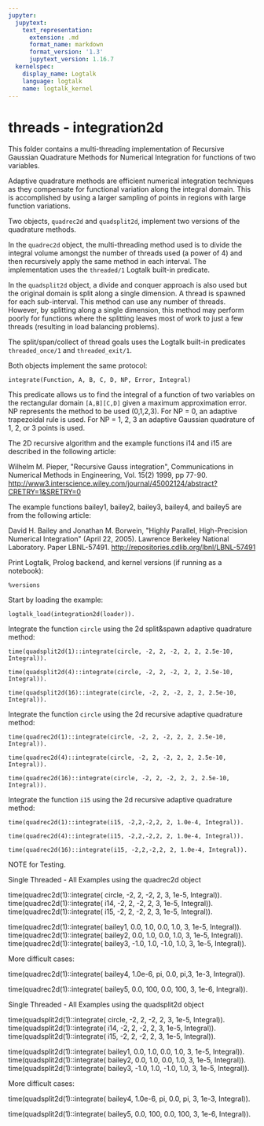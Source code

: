 ```yaml
---
jupyter:
  jupytext:
    text_representation:
      extension: .md
      format_name: markdown
      format_version: '1.3'
      jupytext_version: 1.16.7
  kernelspec:
    display_name: Logtalk
    language: logtalk
    name: logtalk_kernel
---
```


<!--
________________________________________________________________________

This file is part of Logtalk <https://logtalk.org/>  
SPDX-FileCopyrightText: 1998-2025 Paulo Moura <pmoura@logtalk.org>  
SPDX-License-Identifier: Apache-2.0

Licensed under the Apache License, Version 2.0 (the "License");
you may not use this file except in compliance with the License.
You may obtain a copy of the License at

    http://www.apache.org/licenses/LICENSE-2.0

Unless required by applicable law or agreed to in writing, software
distributed under the License is distributed on an "AS IS" BASIS,
WITHOUT WARRANTIES OR CONDITIONS OF ANY KIND, either express or implied.
See the License for the specific language governing permissions and
limitations under the License.
________________________________________________________________________
-->

# threads - integration2d

This folder contains a multi-threading implementation of Recursive Gaussian
Quadrature Methods for Numerical Integration for functions of two variables.

Adaptive quadrature methods are efficient numerical integration techniques
as they compensate for functional variation along the integral domain. This
is accomplished by using a larger sampling of points in regions with large
function variations.

Two objects, `quadrec2d` and `quadsplit2d`, implement two versions of the
quadrature methods.

In the `quadrec2d` object, the multi-threading method used is to divide
the integral volume amongst the number of threads used (a power of 4) and
then recursively apply the same method in each interval. The implementation
uses the `threaded/1` Logtalk built-in predicate.

In the `quadsplit2d` object, a divide and conquer approach is also used but
the original domain is split along a single dimension. A thread is spawned
for each sub-interval. This method can use any number of threads. However,
by splitting along a single dimension, this method may perform poorly for
functions where the splitting leaves most of work to just a few threads
(resulting in load balancing problems).

The split/span/collect of thread goals uses the Logtalk built-in predicates
`threaded_once/1` and `threaded_exit/1`.

Both objects implement the same protocol:

	integrate(Function, A, B, C, D, NP, Error, Integral)

This predicate allows us to find the integral of a function of two variables
on the rectangular domain `[A,B][C,D]` given a maximum approximation error.
NP represents the method to be used (0,1,2,3). For NP = 0, an adaptive
trapezoidal rule is used. For NP = 1, 2, 3 an adaptive Gaussian quadrature of
1, 2, or 3 points is used.


The 2D recursive algorithm and the example functions i14 and i15 are described
in the following article:

Wilhelm M. Pieper, "Recursive Gauss integration",
Communications in Numerical Methods in Engineering, Vol. 15(2) 1999, pp 77-90.
http://www3.interscience.wiley.com/journal/45002124/abstract?CRETRY=1&SRETRY=0

The example functions bailey1, bailey2, bailey3, bailey4, and bailey5 are from
the following article:

David H. Bailey and Jonathan M. Borwein, 
"Highly Parallel, High-Precision Numerical Integration" (April 22, 2005).
Lawrence Berkeley National Laboratory. Paper LBNL-57491.
http://repositories.cdlib.org/lbnl/LBNL-57491

Print Logtalk, Prolog backend, and kernel versions (if running as a notebook):

```logtalk
%versions
```

Start by loading the example:

```logtalk
logtalk_load(integration2d(loader)).
```

Integrate the function `circle` using the 2d split&spawn adaptive quadrature method:

```logtalk
time(quadsplit2d(1)::integrate(circle, -2, 2, -2, 2, 2, 2.5e-10, Integral)).
```

<!--
% 35,302,093 inferences, 19.83 CPU in 20.52 seconds (97% CPU, 1780237 Lips)
Integral = -21.3333.
-->

```logtalk
time(quadsplit2d(4)::integrate(circle, -2, 2, -2, 2, 2, 2.5e-10, Integral)).
```

<!--
% 119 inferences, 20.27 CPU in 5.57 seconds (364% CPU, 6 Lips)
Integral = -21.3333.
-->

```logtalk
time(quadsplit2d(16)::integrate(circle, -2, 2, -2, 2, 2, 2.5e-10, Integral)).
```

<!--
% 383 inferences, 84.60 CPU in 13.53 seconds (625% CPU, 5 Lips)
Integral = -21.3333.
-->

Integrate the function `circle` using the 2d recursive adaptive quadrature method:

```logtalk
time(quadrec2d(1)::integrate(circle, -2, 2, -2, 2, 2, 2.5e-10, Integral)).
```

<!--
% 35,302,078 inferences, 19.90 CPU in 20.59 seconds (97% CPU, 1773974 Lips)
Integral = -21.3333.
-->

```logtalk
time(quadrec2d(4)::integrate(circle, -2, 2, -2, 2, 2, 2.5e-10, Integral)).
```

<!--
% 229 inferences, 20.28 CPU in 5.56 seconds (365% CPU, 11 Lips)
Integral = -21.3333.
-->

```logtalk
time(quadrec2d(16)::integrate(circle, -2, 2, -2, 2, 2, 2.5e-10, Integral)).
```

<!--
% 228 inferences, 21.14 CPU in 3.40 seconds (622% CPU, 11 Lips)
Integral = -21.3333.
-->

Integrate the function `i15` using the 2d recursive adaptive quadrature method:

```logtalk
time(quadrec2d(1)::integrate(i15, -2,2,-2,2, 2, 1.0e-4, Integral)).
```

<!--
% 4,754,844 inferences, 2.71 CPU in 2.82 seconds (96% CPU, 1754555 Lips)
Integral = 7.73592.
-->

```logtalk
time(quadrec2d(4)::integrate(i15, -2,2,-2,2, 2, 1.0e-4, Integral)).
```

<!--
% 229 inferences, 2.77 CPU in 0.77 seconds (360% CPU, 83 Lips)
Integral = 7.73592.
-->

```logtalk
time(quadrec2d(16)::integrate(i15, -2,2,-2,2, 2, 1.0e-4, Integral)).
```

<!--
% 229 inferences, 2.88 CPU in 0.51 seconds (562% CPU, 80 Lips)
Integral = 7.73592.
-->

NOTE for Testing.

Single Threaded - All Examples using the quadrec2d object

time(quadrec2d(1)::integrate( circle, 	-2, 2, -2, 2, 3, 1e-5, Integral)).
time(quadrec2d(1)::integrate( i14,	 	-2, 2, -2, 2, 3, 1e-5, Integral)).
time(quadrec2d(1)::integrate( i15,	 	-2, 2, -2, 2, 3, 1e-5, Integral)).

time(quadrec2d(1)::integrate( bailey1, 0.0, 1.0, 0.0, 1.0, 3, 1e-5, Integral)).
time(quadrec2d(1)::integrate( bailey2, 0.0, 1.0, 0.0, 1.0, 3, 1e-5, Integral)).
time(quadrec2d(1)::integrate( bailey3, -1.0, 1.0, -1.0, 1.0, 3, 1e-5, Integral)).


More difficult cases:

time(quadrec2d(1)::integrate( bailey4, 1.0e-6, pi, 0.0, pi,3, 1e-3, Integral)).

time(quadrec2d(1)::integrate( bailey5, 0.0, 100, 0.0, 100, 3, 1e-6, Integral)).


Single Threaded - All Examples using the quadsplit2d object

time(quadsplit2d(1)::integrate( circle, 	-2, 2, -2, 2, 3, 1e-5, Integral)).
time(quadsplit2d(1)::integrate( i14,	 	-2, 2, -2, 2, 3, 1e-5, Integral)).
time(quadsplit2d(1)::integrate( i15,	 	-2, 2, -2, 2, 3, 1e-5, Integral)).

time(quadsplit2d(1)::integrate( bailey1, 0.0, 1.0, 0.0, 1.0, 3, 1e-5, Integral)).
time(quadsplit2d(1)::integrate( bailey2, 0.0, 1.0, 0.0, 1.0, 3, 1e-5, Integral)).
time(quadsplit2d(1)::integrate( bailey3, -1.0, 1.0, -1.0, 1.0, 3, 1e-5, Integral)).


More difficult cases:

time(quadsplit2d(1)::integrate( bailey4, 1.0e-6, pi, 0.0, pi, 3, 1e-3, Integral)).

time(quadsplit2d(1)::integrate( bailey5, 0.0, 100, 0.0, 100, 3, 1e-6, Integral)).
